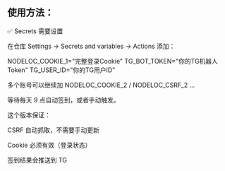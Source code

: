 ## 使用方法：

✅ Secrets 需要设置

在仓库 Settings → Secrets and variables → Actions 添加：

 NODELOC_COOKIE_1="完整登录Cookie"
 TG_BOT_TOKEN="你的TG机器人Token"
 TG_USER_ID="你的TG用户ID"


多个账号可以继续加 NODELOC_COOKIE_2 / NODELOC_CSRF_2 …

等待每天 9 点自动签到，或者手动触发。


这个版本保证：

CSRF 自动抓取，不需要手动更新

Cookie 必须有效（登录状态）

签到结果会推送到 TG

